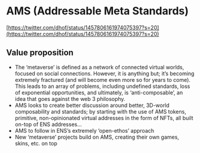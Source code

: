 # AMS (Addressable Meta Standards)

[https://twitter.com/dhof/status/1457806161974075397?s=20](https://twitter.com/dhof/status/1457806161974075397?s=20)

## Value proposition

- The ‘metaverse’ is defined as a network of connected virtual worlds, focused on social connections. However, it is anything but; it’s becoming extremely fractured (and will become even more so for years to come). This leads to an array of problems, including undefined standards, loss of exponential opportunities, and ultimately, is ‘anti-composable’, an idea that goes against the web 3 philosophy.
- AMS looks to create better discussion around better, 3D-world composability and standards; by starting with the use of AMS tokens, primitive, non-opinionated virtual addresses in the form of NFTs, all built on-top of ENS addresses...
- AMS to follow in ENS’s extremely ‘open-ethos’ approach
- New ‘metaverse’ projects build on AMS, creating their own games, skins, etc. on top
